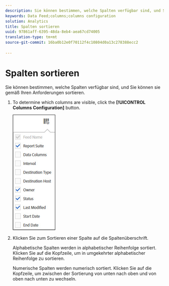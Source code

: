 ```yaml
---
description: Sie können bestimmen, welche Spalten verfügbar sind, und Sie können sie gemäß Ihren Anforderungen sortieren.
keywords: Data Feed;columns;columns configuration
solution: Analytics
title: Spalten sortieren
uuid: 97861aff-6395-48da-8eb4-aea67cd74005
translation-type: tm+mt
source-git-commit: 16ba0b12e0f70112f4c10804d0a13c278388ecc2

---
```



# Spalten sortieren

Sie können bestimmen, welche Spalten verfügbar sind, und Sie können sie gemäß Ihren Anforderungen sortieren.

1. To determine which columns are visible, click the **[!UICONTROL Columns Configuration]** button.

   ![](assets/cols.jpg)

1. Klicken Sie zum Sortieren einer Spalte auf die Spaltenüberschrift.

   Alphabetische Spalten werden in alphabetischer Reihenfolge sortiert. Klicken Sie auf die Kopfzeile, um in umgekehrter alphabetischer Reihenfolge zu sortieren.

   Numerische Spalten werden numerisch sortiert. Klicken Sie auf die Kopfzeile, um zwischen der Sortierung von unten nach oben und von oben nach unten zu wechseln.

